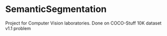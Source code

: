 # SemanticSegmentation
Project for Computer Vision laboratories. Done on COCO-Stuff 10K dataset v1.1 problem
